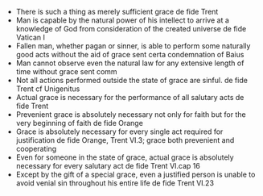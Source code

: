 * There is such a thing as merely sufficient grace de fide Trent
* Man is capable by the natural power of his intellect to arrive at a knowledge of God from consideration of the created universe de fide Vatican I
* Fallen man, whether pagan or sinner, is able to perform some naturally good acts without the aid of grace sent certa condemnation of Baius
* Man cannot observe even the natural law for any extensive length of time without grace sent comm
* Not all actions performed outside the state of grace are sinful. de fide Trent cf Unigenitus
* Actual grace is necessary for the performance of all salutary acts de fide Trent
* Prevenient grace is absolutely necessary not only for faith but for the very beginning of faith de fide Orange
* Grace is absolutely necessary for every single act required for justification de fide Orange, Trent VI.3; grace both prevenient and cooperating
* Even for someone in the state of grace, actual grace is absolutely necessary for every salutary act de fide Trent VI.cap 16
* Except by the gift of a special grace, even a justified person is unable to avoid venial sin throughout his entire life de fide Trent VI.23
